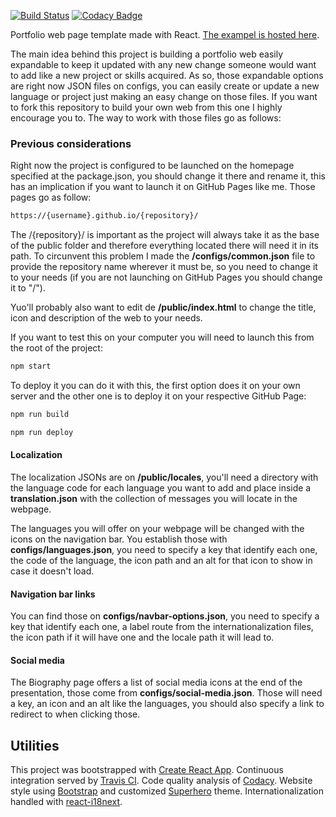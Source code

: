 [![Build Status](https://travis-ci.org/kriogenia/sotoestevezdotric.svg?branch=master)](https://travis-ci.org/kriogenia/sotoestevezdotric)
[![Codacy Badge](https://api.codacy.com/project/badge/Grade/458e6605276d4536ac2a6935916a1233)](https://www.codacy.com/manual/kriogenia/sotoestevezdotric?utm_source=github.com&amp;utm_medium=referral&amp;utm_content=kriogenia/sotoestevezdotric&amp;utm_campaign=Badge_Grade)

Portfolio web page template made with React. [The exampel is hosted here](https://kriogenia.github.io/myreactportfolio/).

The main idea behind this project is building a portfolio web easily expandable to keep it updated with any new change someone would want to add like a new project or skills acquired. As so, those expandable options are right now JSON files on configs, you can easily create or update a new language or project just making an easy change on those files. If you want to fork this repository to build your own web from this one I highly encourage you to. The way to work with those files go as follows:

### Previous considerations

Right now the project is configured to be launched on the homepage specified at the package.json, you should change it there and rename it, this has an implication if you want to launch it on GitHub Pages like me. Those pages go as follow: 

```bash
https://{username}.github.io/{repository}/
```

The /{repository}/ is important as the project will always take it as the base of the public folder and therefore everything located there will need it in its path. To circunvent this problem I made the **/configs/common.json** file to provide the repository name wherever it must be, so you need to change it to your needs (if you are not launching on GitHub Pages you should change it to "/").

Yuo'll probably also want to edit de **/public/index.html** to change the title, icon and description of the web to your needs.

If you want to test this on your computer you will need to launch this from the root of the project:

```bash
npm start
```

To deploy it you can do it with this, the first option does it on your own server and the other one is to deploy it on your respective GitHub Page:

```bash
npm run build
```

```bash
npm run deploy
```

#### Localization

The localization JSONs are on **/public/locales**, you'll need a directory with the language code for each language you want to add and place inside a **translation.json** with the collection of messages you will locate in the webpage.

The languages you will offer on your webpage will be changed with the icons on the navigation bar. You establish those with **configs/languages.json**, you need to specify a key that identify each one, the code of the language, the icon path and an alt for that icon to show in case it doesn't load.

#### Navigation bar links

You can find those on **configs/navbar-options.json**, you need to specify a key that identify each one, a label route from the internationalization files, the icon path if it will have one and the locale path it will lead to.

#### Social media

The Biography page offers a list of social media icons at the end of the presentation, those come from **configs/social-media.json**. Those will need a key, an icon and an alt like the languages, you should also specify a link to redirect to when clicking those.

## Utilities

This project was bootstrapped with [Create React App](https://github.com/facebook/create-react-app). Continuous integration served by [Travis CI](https://travis-ci.org/). Code quality analysis of [Codacy](https://codacy.com/). Website style using [Bootstrap](https://react-bootstrap.github.io/) and customized [Superhero](https://bootswatch.com/superhero/) theme. Internationalization handled with [react-i18next](https://react.i18next.com/).